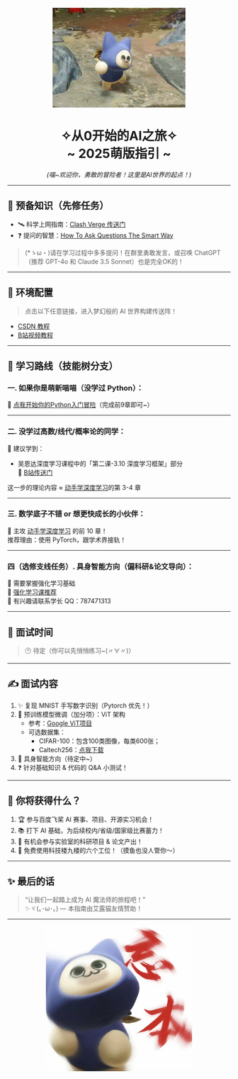 <!-- 可爱的封面 -->
<p align="center">
  <img src="miao.gif" width="300"/>
</p>

<h1 align="center">✧从0开始的AI之旅✧ <br>~ 2025萌版指引 ~</h1>
<p align="center"><em>(喵~欢迎你，勇敢的冒险者！这里是AI世界的起点！)</em></p>

---

## 🧭 预备知识（先修任务）

- 🛰️ 科学上网指南：[Clash Verge 传送门](https://clash.top/clash-verge/)
- ❓ 提问的智慧：[How To Ask Questions The Smart Way](https://github.com/ryanhanwu/How-To-Ask-Questions-The-Smart-Way/blob/main/README-zh_CN.md)

> (*ゝω・)请在学习过程中多多提问！在群里勇敢发言，或召唤 ChatGPT（推荐 GPT-4o 和 Claude 3.5 Sonnet）也是完全OK的！

---

## 🧪 环境配置

> 点击以下任意链接，进入梦幻般的 AI 世界构建传送阵！

- [CSDN 教程](https://blog.csdn.net/qq_43874102/article/details/123164105)
- [B站视频教程](https://www.bilibili.com/video/BV1Fo46e3EAZ/?spm_id_from=333.337.search-card.all.click&vd_source=e93406706d42cbeffbe98257dede7f44)

---

## 🌱 学习路线（技能树分支）

### 一. 如果你是**萌新喵喵**（没学过 Python）：
🔗 [点我开始你的Python入门冒险](https://www.bilibili.com/video/BV1qW4y1a7fU?spm_id_from=333.788.recommend_more_video.0&vd_source=e93406706d42cbeffbe98257dede7f44)（完成前9章即可~）

---

### 二. 没学过高数/线代/概率论的同学：
🧠 建议学到：
- 吴恩达深度学习课程中的「第二课-3.10 深度学习框架」部分  
🔗 [B站传送门](https://www.bilibili.com/video/BV16r4y1Y7jv/?vd_source=e93406706d42cbeffbe98257dede7f44)

这一步的理论内容 ≈ [动手学深度学习](https://zh.d2l.ai/chapter_attention-mechanisms/index.html)的第 3-4 章

---

### 三. 数学底子不错 or 想更快成长的小伙伴：
📘 主攻 [动手学深度学习](https://zh.d2l.ai/chapter_attention-mechanisms/index.html) 的前 10 章！  
推荐理由：使用 PyTorch，跟学术界接轨！

---

### 四（选修支线任务）. 具身智能方向（偏科研&论文导向）：
🦾 需要掌握强化学习基础  
🔗 [强化学习课推荐](https://www.icourse163.org/course/XHUN-1470436188)  
💌 有兴趣请联系学长 QQ：787471313

---

## 📅 面试时间

> 🕐 待定（你可以先悄悄练习~(〃∀〃)）

---

## ✍️ 面试内容

1. ✨ 复现 MNIST 手写数字识别（Pytorch 优先！）
2. 💪 预训练模型微调（加分项）：ViT 架构  
   - 参考：[Google ViT项目](https://github.com/google-research/vision_transformer)  
   - 可选数据集：
     - CIFAR-100：包含100类图像，每类600张；
     - Caltech256：[点我下载](https://link.zhihu.com/?target=http%3A//www.vision.caltech.edu/Image_Datasets/Caltech256/)
3. 🤖 具身智能方向（待定中~）
4. ❓ 针对基础知识 & 代码的 Q&A 小测试！

---

## 🎁 你将获得什么？

1. 🏆 参与百度飞桨 AI 赛事、项目、开源实习机会！
2. 📚 打下 AI 基础，为后续校内/省级/国家级比赛蓄力！
3. 🧪 有机会参与实验室的科研项目 & 论文产出！
4. 🏢 免费使用科技楼九楼的六个工位！（摸鱼也没人管你～）

---

## ✨ 最后的话

> “让我们一起踏上成为 AI 魔法师的旅程吧！”  
> ✨ヾ(｡･ω･｡) — 本指南由艾露猫友情赞助！

---

<p align="center">
  <img src="Go.png" width=330"/>
</p>
